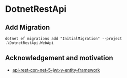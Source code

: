 # DotnetRestApi

## Add Migration

```
dotnet ef migrations add "InitialMigration" --project .\DotnetRestApi.WebApi
```

## Acknowledgement and motivation

- [api-rest-con-net-5-jwt-y-entity-framework](https://gitlab.com/UAI-TCTD/api-rest-con-net-5-jwt-y-entity-framework)